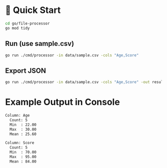 # 🚀 Quick Start
```bash
cd go/file-processor
go mod tidy
```


## Run (use sample.csv)
```bash
go run ./cmd/processor -in data/sample.csv -cols "Age,Score"
```

## Export JSON
```bash
go run ./cmd/processor -in data/sample.csv -cols "Age,Score" -out result.json
```

# Example Output in Console
```bash
Column: Age
  Count: 5
  Min  : 22.00
  Max  : 30.00
  Mean : 25.60

Column: Score
  Count: 5
  Min  : 70.00
  Max  : 95.00
  Mean : 84.00
```